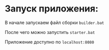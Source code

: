 # Запуск приложения:

В начале запускаем файл сборки ```builder.bat```

После чего можно запустить  ```starter.bat```

Приложение доступно по ```localhost:8080```
